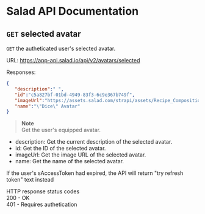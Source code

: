 # Salad API Documentation

## `GET` selected avatar
`GET` the autheticated user's selected avatar.

URL: https://app-api.salad.io/api/v2/avatars/selected

Responses:
```json
{
   "description":" ",
   "id":"c5a827bf-01bd-4949-83f3-6c9e367b749f",
   "imageUrl":"https://assets.salad.com/strapi/assets/Recipe_Composition_Animated_23f439bde5.png",
   "name":"\"Dice\" Avatar"
}
```

> **Note** <br>
> Get the user's equipped avatar.
* description: Get the current description of the selected avatar.
* id: Get the ID of the selected avatar.
* imageUrl: Get the image URL of the selected avatar.
* name: Get the name of the selected avatar.

If the user's sAccessToken had expired, the API will return "try refresh token" text instead

HTTP response status codes <br>
200 - OK <br>
401 - Requires authetication